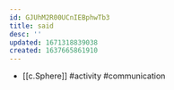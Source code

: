 ```yaml
---
id: GJUhM2R00UCnIEBphwTb3
title: said
desc: ''
updated: 1671318839038
created: 1637665861910
---
```




- [[c.Sphere]] #activity #communication

